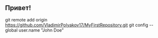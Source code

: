 ## Привет!
git remote add origin https://github.com/VladimirPolyakov17/MyFirstRepository.git
git config --global user.name "John Doe"